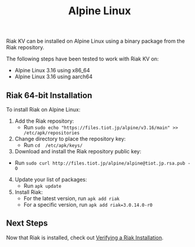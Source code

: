 ﻿---
title_supertext: "Installing on"
title: "Alpine Linux"
description: "installing Riak on Alpine Linux"
project: "riak_kv"
project_version: "3.0.14"
lastmod: 2023-02-13T00:00:00-00:00
sitemap:
  priority: 0.2
menu:
  riak_kv-3.0.14:
    name: "Alpine Linux"
    identifier: "installing_alpine_linux"
    weight: 301
    parent: "installing"
since: 3.0.9
version_history:
  in: "3.0.9+"
toc: true
aliases:
  - /riak/3.0.14/ops/building/installing/installing-on-alpine-linux
  - /riak/kv/3.0.14/ops/building/installing/installing-on-alpine-linux
  - /riak/3.0.14/installing/alpine-linux/
  - /riak/kv/3.0.14/installing/alpine-linux/
---

[security index]: {{<baseurl>}}riak/kv/3.0.14/using/security/
[install source erlang]: {{<baseurl>}}riak/kv/3.0.14/setup/installing/source/erlang
[install verify]: {{<baseurl>}}riak/kv/3.0.14/setup/installing/verify

Riak KV can be installed on Alpine Linux using a binary
package from the Riak repository.

The following steps have been tested to work with Riak KV on:

* Alpine Linux 3.16 using x86_64
* Alpine Linux 3.16 using aarch64

## Riak 64-bit Installation

To install Riak on Alpine Linux:

1. Add the Riak repository:
   * Run `sudo echo "https://files.tiot.jp/alpine/v3.16/main" >> /etc/apk/repositories`
2. Change directory to place the repository key:
   * Run `cd  /etc/apk/keys/`
3.  Download and install the Riak repository public key:
   * Run `sudo curl http://files.tiot.jp/alpine/alpine@tiot.jp.rsa.pub -O`
4. Update your list of packages:
   * Run `apk update`
5. Install Riak:
   * For the latest version, run `apk add riak`
   * For a specific version, run `apk add riak=3.0.14.0-r0`

## Next Steps

Now that Riak is installed, check out [Verifying a Riak Installation][install verify].
